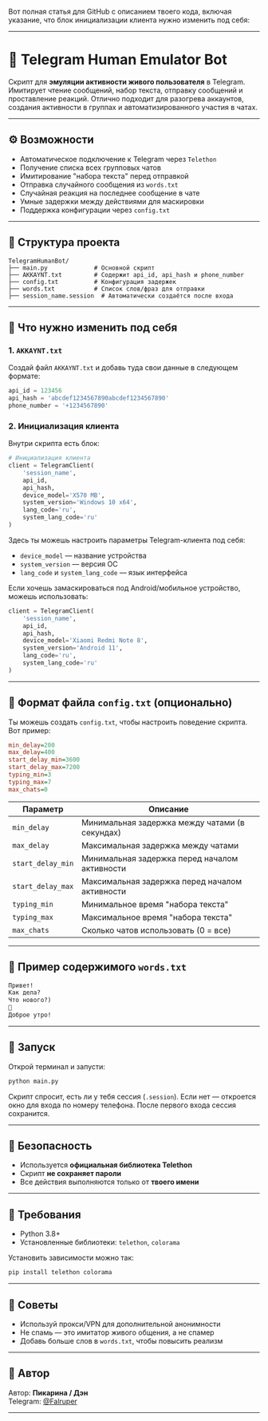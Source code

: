 Вот полная статья для GitHub с описанием твоего кода, включая указание, что блок инициализации клиента нужно изменить под себя:

---

# 🤖 Telegram Human Emulator Bot

Скрипт для **эмуляции активности живого пользователя** в Telegram. Имитирует чтение сообщений, набор текста, отправку сообщений и проставление реакций. Отлично подходит для разогрева аккаунтов, создания активности в группах и автоматизированного участия в чатах.

---

## ⚙️ Возможности

- Автоматическое подключение к Telegram через `Telethon`
- Получение списка всех групповых чатов
- Имитирование "набора текста" перед отправкой
- Отправка случайного сообщения из `words.txt`
- Случайная реакция на последнее сообщение в чате
- Умные задержки между действиями для маскировки
- Поддержка конфигурации через `config.txt`

---

## 📁 Структура проекта

```
TelegramHumanBot/
├── main.py             # Основной скрипт
├── AKKAYNT.txt         # Содержит api_id, api_hash и phone_number
├── config.txt          # Конфигурация задержек
├── words.txt           # Список слов/фраз для отправки
├── session_name.session  # Автоматически создаётся после входа
```

---

## 🧠 Что нужно изменить под себя

### 1. **`AKKAYNT.txt`**

Создай файл `AKKAYNT.txt` и добавь туда свои данные в следующем формате:

```python
api_id = 123456
api_hash = 'abcdef1234567890abcdef1234567890'
phone_number = '+1234567890'
```

### 2. **Инициализация клиента**

Внутри скрипта есть блок:

```python
# Инициализация клиента
client = TelegramClient(
    'session_name',
    api_id,
    api_hash,
    device_model='X570 MB',
    system_version='Windows 10 x64',
    lang_code='ru',
    system_lang_code='ru'
)
```

Здесь ты можешь настроить параметры Telegram-клиента под себя:

- `device_model` — название устройства
- `system_version` — версия ОС
- `lang_code` и `system_lang_code` — язык интерфейса

Если хочешь замаскироваться под Android/мобильное устройство, можешь использовать:

```python
client = TelegramClient(
    'session_name',
    api_id,
    api_hash,
    device_model='Xiaomi Redmi Note 8',
    system_version='Android 11',
    lang_code='ru',
    system_lang_code='ru'
)
```

---

## 🧾 Формат файла `config.txt` (опционально)

Ты можешь создать `config.txt`, чтобы настроить поведение скрипта. Вот пример:

```ini
min_delay=200
max_delay=400
start_delay_min=3600
start_delay_max=7200
typing_min=3
typing_max=7
max_chats=0
```

| Параметр           | Описание                                         |
|--------------------|--------------------------------------------------|
| `min_delay`        | Минимальная задержка между чатами (в секундах)  |
| `max_delay`        | Максимальная задержка между чатами              |
| `start_delay_min`  | Минимальная задержка перед началом активности   |
| `start_delay_max`  | Максимальная задержка перед началом активности  |
| `typing_min`       | Минимальное время "набора текста"               |
| `typing_max`       | Максимальное время "набора текста"              |
| `max_chats`        | Сколько чатов использовать (0 = все)            |

---

## 📄 Пример содержимого `words.txt`

```txt
Привет!
Как дела?
Что нового?)
👋
Доброе утро!
```

---

## 🚀 Запуск

Открой терминал и запусти:

```bash
python main.py
```

Скрипт спросит, есть ли у тебя сессия (`.session`). Если нет — откроется окно для входа по номеру телефона. После первого входа сессия сохранится.

---

## 🔐 Безопасность

- Используется **официальная библиотека Telethon**
- Скрипт **не сохраняет пароли**
- Все действия выполняются только от **твоего имени**

---

## 📌 Требования

- Python 3.8+
- Установленные библиотеки: `telethon`, `colorama`

Установить зависимости можно так:

```bash
pip install telethon colorama
```

---

## 🧪 Советы

- Используй прокси/VPN для дополнительной анонимности
- Не спамь — это имитатор живого общения, а не спамер
- Добавь больше слов в `words.txt`, чтобы повысить реализм

---

## 🧠 Автор

Автор: **Пикарина / Дэн**  
Telegram: [@Falruper](https://t.me/Falruper)

---
